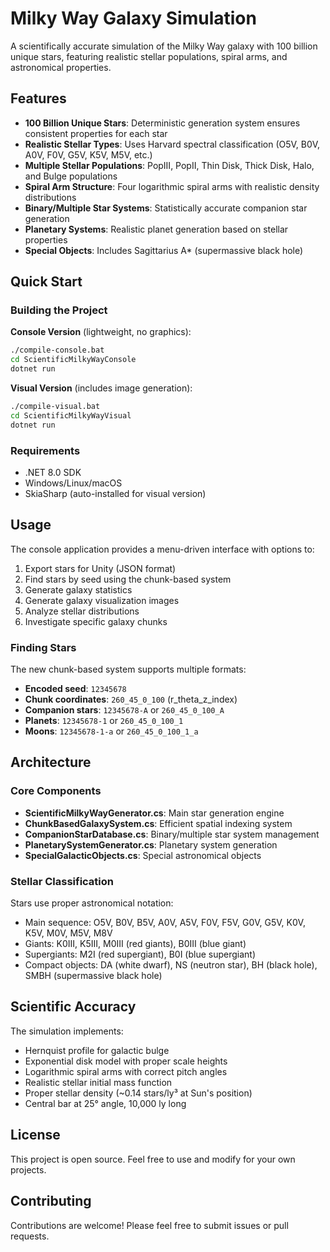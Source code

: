 # Milky Way Galaxy Simulation

A scientifically accurate simulation of the Milky Way galaxy with 100 billion unique stars, featuring realistic stellar populations, spiral arms, and astronomical properties.

## Features

- **100 Billion Unique Stars**: Deterministic generation system ensures consistent properties for each star
- **Realistic Stellar Types**: Uses Harvard spectral classification (O5V, B0V, A0V, F0V, G5V, K5V, M5V, etc.)
- **Multiple Stellar Populations**: PopIII, PopII, Thin Disk, Thick Disk, Halo, and Bulge populations
- **Spiral Arm Structure**: Four logarithmic spiral arms with realistic density distributions
- **Binary/Multiple Star Systems**: Statistically accurate companion star generation
- **Planetary Systems**: Realistic planet generation based on stellar properties
- **Special Objects**: Includes Sagittarius A* (supermassive black hole)

## Quick Start

### Building the Project

**Console Version** (lightweight, no graphics):
```bash
./compile-console.bat
cd ScientificMilkyWayConsole
dotnet run
```

**Visual Version** (includes image generation):
```bash
./compile-visual.bat
cd ScientificMilkyWayVisual
dotnet run
```

### Requirements

- .NET 8.0 SDK
- Windows/Linux/macOS
- SkiaSharp (auto-installed for visual version)

## Usage

The console application provides a menu-driven interface with options to:

1. Export stars for Unity (JSON format)
2. Find stars by seed using the chunk-based system
3. Generate galaxy statistics
4. Generate galaxy visualization images
5. Analyze stellar distributions
6. Investigate specific galaxy chunks

### Finding Stars

The new chunk-based system supports multiple formats:
- **Encoded seed**: `12345678`
- **Chunk coordinates**: `260_45_0_100` (r_theta_z_index)
- **Companion stars**: `12345678-A` or `260_45_0_100_A`
- **Planets**: `12345678-1` or `260_45_0_100_1`
- **Moons**: `12345678-1-a` or `260_45_0_100_1_a`

## Architecture

### Core Components

- **ScientificMilkyWayGenerator.cs**: Main star generation engine
- **ChunkBasedGalaxySystem.cs**: Efficient spatial indexing system
- **CompanionStarDatabase.cs**: Binary/multiple star system management
- **PlanetarySystemGenerator.cs**: Planetary system generation
- **SpecialGalacticObjects.cs**: Special astronomical objects

### Stellar Classification

Stars use proper astronomical notation:
- Main sequence: O5V, B0V, B5V, A0V, A5V, F0V, F5V, G0V, G5V, K0V, K5V, M0V, M5V, M8V
- Giants: K0III, K5III, M0III (red giants), B0III (blue giant)
- Supergiants: M2I (red supergiant), B0I (blue supergiant)
- Compact objects: DA (white dwarf), NS (neutron star), BH (black hole), SMBH (supermassive black hole)

## Scientific Accuracy

The simulation implements:
- Hernquist profile for galactic bulge
- Exponential disk model with proper scale heights
- Logarithmic spiral arms with correct pitch angles
- Realistic stellar initial mass function
- Proper stellar density (~0.14 stars/ly³ at Sun's position)
- Central bar at 25° angle, 10,000 ly long

## License

This project is open source. Feel free to use and modify for your own projects.

## Contributing

Contributions are welcome! Please feel free to submit issues or pull requests.